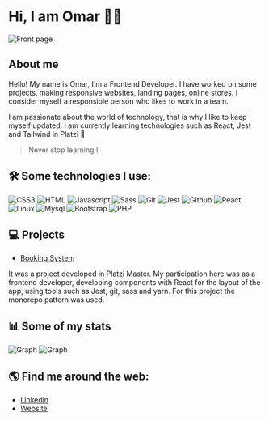 # Hi, I am Omar 🤘😎

![Front page](https://omarsav.com/images/mi_portada.png)


## About me  

Hello! My name is Omar, I'm a Frontend Developer. I have worked on some projects, making responsive websites, landing pages, online stores.  I consider myself a responsible person who likes to work in a team. 

I am passionate about the world of technology, that is why I like to keep myself updated. I am currently learning technologies such as React, Jest and Tailwind in Platzi 💚 

> Never stop learning !   

## 🛠 Some technologies I use:  

![CSS3](https://img.shields.io/badge/CSS3-1572B6?style=for-the-badge&logo=css3&logoColor=white) 
![HTML](https://img.shields.io/badge/HTML5-E34F26?style=for-the-badge&logo=html5&logoColor=white) 
![Javascript](https://img.shields.io/badge/JavaScript-0037D1?style=for-the-badge&logo=javascript&logoColor=F7DF1E) 
![Sass](https://img.shields.io/badge/Sass-EA76A2?style=for-the-badge&logo=sass&logoColor=white) 
![Git](https://img.shields.io/badge/GIT-E44C30?style=for-the-badge&logo=git&logoColor=white) 
![Jest](https://img.shields.io/badge/Jest-EA76A2?style=for-the-badge&logo=jest&logoColor=white) 
![Github](https://img.shields.io/badge/GitHub-AD1850?style=for-the-badge&logo=github&logoColor=white) 
![React](https://img.shields.io/badge/React-FF0800?style=for-the-badge&logo=react&logoColor=61DAFB) 
![Linux](https://img.shields.io/badge/Linux-FCC624?style=for-the-badge&logo=linux&logoColor=black) 
![Mysql](https://img.shields.io/badge/MySQL-4D42D4?style=for-the-badge&logo=mysql&logoColor=white) 
![Bootstrap](https://img.shields.io/badge/Bootstrap-8251D7?style=for-the-badge&logo=bootstrap&logoColor=white) 
![PHP](https://img.shields.io/badge/PHP-777BB4?style=for-the-badge&logo=php&logoColor=white)  

## 💻 Projects 

- [Booking System](https://github.com/Platzi-Master-C9)

It was a project developed in Platzi Master. My participation here was as a frontend developer,
developing components with React for the layout of the
app, using tools such as Jest, git, sass and yarn.
For this project the monorepo pattern was used.

## 📊 Some of my stats

![Graph](https://github-readme-stats.vercel.app/api/top-langs/?username=Omarsan-av)
![Graph](https://github-readme-stats.vercel.app/api?username=Omarsan-av)

## 🌎 Find me around the web:

- [Linkedin](https://www.linkedin.com/in/omarsan/)
- [Website](https://www.omarsav.com)


<!--- Omarsan-av/Omarsan-av is a ✨ special ✨ repository because its `README.md` (this file) appears on your GitHub profile. You can click the Preview link to take a look at your changes. --->
